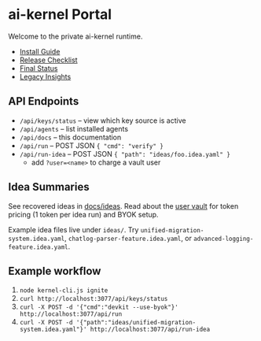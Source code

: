 # ai-kernel Portal

Welcome to the private ai-kernel runtime.

- [Install Guide](../InstallKernel.md)
- [Release Checklist](../RELEASE_CHECKLIST.md)
- [Final Status](./final-kernel-status.md)
- [Legacy Insights](./legacy-insights.md)

## API Endpoints

- `/api/keys/status` – view which key source is active
- `/api/agents` – list installed agents
- `/api/docs` – this documentation
- `/api/run` – POST JSON `{ "cmd": "verify" }`
- `/api/run-idea` – POST JSON `{ "path": "ideas/foo.idea.yaml" }`
  - add `?user=<name>` to charge a vault user

## Idea Summaries

See recovered ideas in [docs/ideas](./ideas/).
Read about the [user vault](./VAULT.md) for token pricing (1 token per idea run) and BYOK setup.

Example idea files live under `ideas/`. Try `unified-migration-system.idea.yaml`, `chatlog-parser-feature.idea.yaml`, or `advanced-logging-feature.idea.yaml`.

## Example workflow

1. `node kernel-cli.js ignite`
2. `curl http://localhost:3077/api/keys/status`
3. `curl -X POST -d '{"cmd":"devkit --use-byok"}' http://localhost:3077/api/run`
4. `curl -X POST -d '{"path":"ideas/unified-migration-system.idea.yaml"}' http://localhost:3077/api/run-idea`
